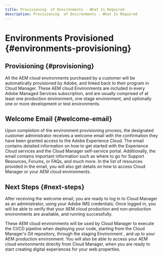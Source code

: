 ```yaml
---
title: Provisioning  of Environments - What Is Required
description: Provisioning  of Environments - What Is Required
---
```


# Environments Provisioned {#environments-provisioning}

## Provisioning {#provisioning}

All the AEM cloud environments purchased by a customer will be automatically provisioned by Adobe, and linked back to their program in Cloud Manager. These AEM cloud Environments are included in every Adobe Managed Services subscription, and are usually comprised of at least one production environment, one stage environment, and optionally one or more development or test environments.

## Welcome Email {#welcome-email}

Upon completion of the environment provisioning process, the designated customer administrator receives a welcome email with the confirmation they have been granted access to the Adobe Experience Cloud. The email contains detailed information on how to get started with the Experience Cloud services and the Cloud Manager self-service portal. Additionally, the email contains important information such as where to go for Support Resources, Forums, or FAQs, and much more. In the list of resources provided in the email, you will also get details on how to access Cloud Manager or your AEM cloud environments.

## Next Steps {#next-steps}

After receiving the welcome email, you are ready to log in to Cloud Manager as an administrator, using your Adobe IMS credentials. Once logged in, you will be able to verify that your AEM cloud production and non-production environments are available, and running successfully.

These AEM cloud environments will be used by Cloud Manager to execute the CI/CD pipeline when deploying your code, starting from the Cloud Manager's Git repository, through the staging Environment , and up to your AEM production environment. You will also be able to access your AEM cloud environments directly from Cloud Manager, when you are ready to start creating digital experiences for your web properties.